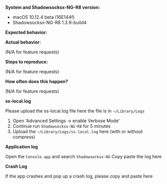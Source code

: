 **System and Shadowsocksx-NG-R8 version:**

- macOS 10.12.4 beta (16E144f)
- Shadowsocksx-NG-R8 1.3.9-build4

**Expected behavior:**



**Actual behavior:**

(N/A for feature requests)

**Steps to reproduce:**

(N/A for feature requests)

**How often does this happen?**

(N/A for feature requests)

**ss-local.log**

Please upload the ss-local.log file here the file is in `~/Library/Logs`
1) Open 'Advanced Settings -> enable Verbose Mode'
2) Continue run `Shadowsocksx-NG-R8` for 5 minutes
3) Upload the `~/Library/Logs/ss-local.log` here (with or without compress)

**Application log**

Open the `Console.app` and search `Shadowsocksx-NG`
Copy paste the log here

**Crash Log**

If the app crashes and pop up a crash log, please copy and paste here

